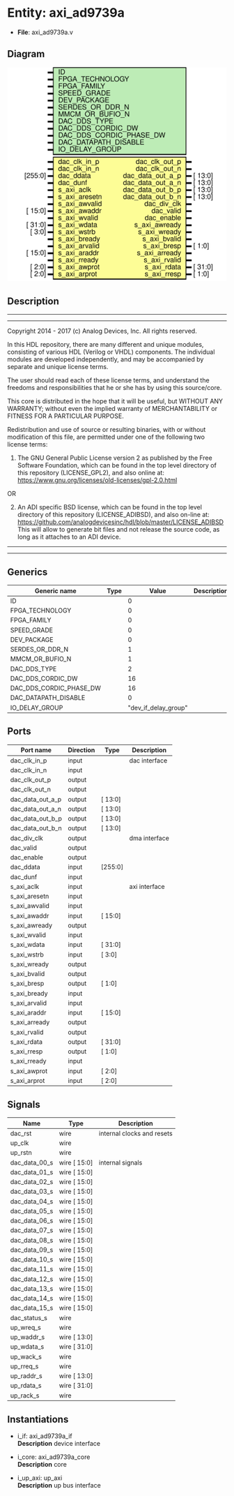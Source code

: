 # Entity: axi_ad9739a

- **File**: axi_ad9739a.v
## Diagram

![Diagram](axi_ad9739a.svg "Diagram")
## Description

 ***************************************************************************
 ***************************************************************************
 Copyright 2014 - 2017 (c) Analog Devices, Inc. All rights reserved.

 In this HDL repository, there are many different and unique modules, consisting
 of various HDL (Verilog or VHDL) components. The individual modules are
 developed independently, and may be accompanied by separate and unique license
 terms.

 The user should read each of these license terms, and understand the
 freedoms and responsibilities that he or she has by using this source/core.

 This core is distributed in the hope that it will be useful, but WITHOUT ANY
 WARRANTY; without even the implied warranty of MERCHANTABILITY or FITNESS FOR
 A PARTICULAR PURPOSE.

 Redistribution and use of source or resulting binaries, with or without modification
 of this file, are permitted under one of the following two license terms:

   1. The GNU General Public License version 2 as published by the
      Free Software Foundation, which can be found in the top level directory
      of this repository (LICENSE_GPL2), and also online at:
      <https://www.gnu.org/licenses/old-licenses/gpl-2.0.html>

 OR

   2. An ADI specific BSD license, which can be found in the top level directory
      of this repository (LICENSE_ADIBSD), and also on-line at:
      https://github.com/analogdevicesinc/hdl/blob/master/LICENSE_ADIBSD
      This will allow to generate bit files and not release the source code,
      as long as it attaches to an ADI device.

 ***************************************************************************
 ***************************************************************************

## Generics

| Generic name            | Type | Value                | Description |
| ----------------------- | ---- | -------------------- | ----------- |
| ID                      |      | 0                    |             |
| FPGA_TECHNOLOGY         |      | 0                    |             |
| FPGA_FAMILY             |      | 0                    |             |
| SPEED_GRADE             |      | 0                    |             |
| DEV_PACKAGE             |      | 0                    |             |
| SERDES_OR_DDR_N         |      | 1                    |             |
| MMCM_OR_BUFIO_N         |      | 1                    |             |
| DAC_DDS_TYPE            |      | 2                    |             |
| DAC_DDS_CORDIC_DW       |      | 16                   |             |
| DAC_DDS_CORDIC_PHASE_DW |      | 16                   |             |
| DAC_DATAPATH_DISABLE    |      | 0                    |             |
| IO_DELAY_GROUP          |      | "dev_if_delay_group" |             |
## Ports

| Port name        | Direction | Type    | Description    |
| ---------------- | --------- | ------- | -------------- |
| dac_clk_in_p     | input     |         |  dac interface |
| dac_clk_in_n     | input     |         |                |
| dac_clk_out_p    | output    |         |                |
| dac_clk_out_n    | output    |         |                |
| dac_data_out_a_p | output    | [ 13:0] |                |
| dac_data_out_a_n | output    | [ 13:0] |                |
| dac_data_out_b_p | output    | [ 13:0] |                |
| dac_data_out_b_n | output    | [ 13:0] |                |
| dac_div_clk      | output    |         |  dma interface |
| dac_valid        | output    |         |                |
| dac_enable       | output    |         |                |
| dac_ddata        | input     | [255:0] |                |
| dac_dunf         | input     |         |                |
| s_axi_aclk       | input     |         |  axi interface |
| s_axi_aresetn    | input     |         |                |
| s_axi_awvalid    | input     |         |                |
| s_axi_awaddr     | input     | [ 15:0] |                |
| s_axi_awready    | output    |         |                |
| s_axi_wvalid     | input     |         |                |
| s_axi_wdata      | input     | [ 31:0] |                |
| s_axi_wstrb      | input     | [ 3:0]  |                |
| s_axi_wready     | output    |         |                |
| s_axi_bvalid     | output    |         |                |
| s_axi_bresp      | output    | [ 1:0]  |                |
| s_axi_bready     | input     |         |                |
| s_axi_arvalid    | input     |         |                |
| s_axi_araddr     | input     | [ 15:0] |                |
| s_axi_arready    | output    |         |                |
| s_axi_rvalid     | output    |         |                |
| s_axi_rdata      | output    | [ 31:0] |                |
| s_axi_rresp      | output    | [ 1:0]  |                |
| s_axi_rready     | input     |         |                |
| s_axi_awprot     | input     | [ 2:0]  |                |
| s_axi_arprot     | input     | [ 2:0]  |                |
## Signals

| Name          | Type         | Description                  |
| ------------- | ------------ | ---------------------------- |
| dac_rst       | wire         |  internal clocks and resets  |
| up_clk        | wire         |                              |
| up_rstn       | wire         |                              |
| dac_data_00_s | wire [ 15:0] |  internal signals            |
| dac_data_01_s | wire [ 15:0] |                              |
| dac_data_02_s | wire [ 15:0] |                              |
| dac_data_03_s | wire [ 15:0] |                              |
| dac_data_04_s | wire [ 15:0] |                              |
| dac_data_05_s | wire [ 15:0] |                              |
| dac_data_06_s | wire [ 15:0] |                              |
| dac_data_07_s | wire [ 15:0] |                              |
| dac_data_08_s | wire [ 15:0] |                              |
| dac_data_09_s | wire [ 15:0] |                              |
| dac_data_10_s | wire [ 15:0] |                              |
| dac_data_11_s | wire [ 15:0] |                              |
| dac_data_12_s | wire [ 15:0] |                              |
| dac_data_13_s | wire [ 15:0] |                              |
| dac_data_14_s | wire [ 15:0] |                              |
| dac_data_15_s | wire [ 15:0] |                              |
| dac_status_s  | wire         |                              |
| up_wreq_s     | wire         |                              |
| up_waddr_s    | wire [ 13:0] |                              |
| up_wdata_s    | wire [ 31:0] |                              |
| up_wack_s     | wire         |                              |
| up_rreq_s     | wire         |                              |
| up_raddr_s    | wire [ 13:0] |                              |
| up_rdata_s    | wire [ 31:0] |                              |
| up_rack_s     | wire         |                              |
## Instantiations

- i_if: axi_ad9739a_if
</br>**Description**
 device interface

- i_core: axi_ad9739a_core
</br>**Description**
 core

- i_up_axi: up_axi
</br>**Description**
 up bus interface

